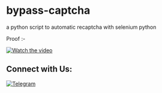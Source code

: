 # bypass-captcha

a python script to automatic recaptcha with selenium python

Proof :- 

[![Watch the video](https://img.youtube.com/vi/gbUgkC8S9ak/maxresdefault.jpg)](https://youtu.be/gbUgkC8S9ak)


## Connect with Us:

[![Telegram](https://img.shields.io/badge/@dosa845-%23F7DF1C?style=flat-square&logo=telegram&logoColor=white)](https://t.me/dosa845)